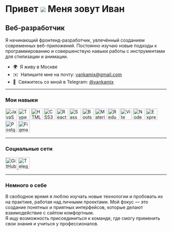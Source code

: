 Привет ![](https://user-images.githubusercontent.com/18350557/176309783-0785949b-9127-417c-8b55-ab5a4333674e.gif) Меня зовут Иван  
============================================================================================================================  

Веб-разработчик  
-------------

Я начинающий фронтенд-разработчик, увлечённый созданием современных веб-приложений. Постоянно изучаю новые подходы к программированию и совершенствую навыки работы с инструментами для стилизации и анимации.  

* 🌍  Я живу в Москве  
* ✉️  Напишите мне на почту: [vankamix@gmail.com](mailto:vankamix@gmail.com)  
* 💬  Свяжитесь со мной в Telegram: [@vankamix](https://t.me/vankamix)  

---

### Мои навыки  

<p align="left">
<a href="https://developer.mozilla.org/ru/docs/Web/JavaScript" target="_blank" rel="noreferrer"><img src="https://raw.githubusercontent.com/danielcranney/readme-generator/main/public/icons/skills/javascript-colored.svg" width="36" height="36" alt="JavaScript" /></a>
<a href="https://www.typescriptlang.org/" target="_blank" rel="noreferrer"><img src="https://raw.githubusercontent.com/danielcranney/readme-generator/main/public/icons/skills/typescript-colored.svg" width="36" height="36" alt="TypeScript" /></a>
<a href="https://developer.mozilla.org/ru/docs/Web/HTML" target="_blank" rel="noreferrer"><img src="https://raw.githubusercontent.com/danielcranney/readme-generator/main/public/icons/skills/html5-colored.svg" width="36" height="36" alt="HTML5" /></a>
<a href="https://developer.mozilla.org/ru/docs/Web/CSS" target="_blank" rel="noreferrer"><img src="https://raw.githubusercontent.com/danielcranney/readme-generator/main/public/icons/skills/css3-colored.svg" width="36" height="36" alt="CSS3" /></a>
<a href="https://reactjs.org/" target="_blank" rel="noreferrer"><img src="https://raw.githubusercontent.com/danielcranney/readme-generator/main/public/icons/skills/react-colored.svg" width="36" height="36" alt="React" /></a>
<a href="https://sass-lang.com/" target="_blank" rel="noreferrer"><img src="https://raw.githubusercontent.com/danielcranney/readme-generator/main/public/icons/skills/sass-colored.svg" width="36" height="36" alt="Sass" /></a>
<a href="https://getbootstrap.com/" target="_blank" rel="noreferrer"><img src="https://raw.githubusercontent.com/danielcranney/readme-generator/main/public/icons/skills/bootstrap-colored.svg" width="36" height="36" alt="Bootstrap" /></a>
<a href="https://mui.com/" target="_blank" rel="noreferrer"><img src="https://raw.githubusercontent.com/danielcranney/readme-generator/main/public/icons/skills/materialui-colored.svg" width="36" height="36" alt="Material UI" /></a>
<a href="https://redux.js.org/" target="_blank" rel="noreferrer"><img src="https://raw.githubusercontent.com/danielcranney/readme-generator/main/public/icons/skills/redux-colored.svg" width="36" height="36" alt="Redux" /></a>
<a href="https://vitejs.dev/" target="_blank" rel="noreferrer"><img src="https://raw.githubusercontent.com/danielcranney/readme-generator/main/public/icons/skills/vite-colored.svg" width="36" height="36" alt="Vite" /></a>
<a href="https://nodejs.org/ru/" target="_blank" rel="noreferrer"><img src="https://raw.githubusercontent.com/danielcranney/readme-generator/main/public/icons/skills/nodejs-colored.svg" width="36" height="36" alt="NodeJS" /></a>
<a href="https://expressjs.com/" target="_blank" rel="noreferrer"><img src="https://raw.githubusercontent.com/danielcranney/readme-generator/main/public/icons/skills/express-colored.svg" width="36" height="36" alt="Express" /></a>
<a href="https://www.postgresql.org/" target="_blank" rel="noreferrer"><img src="https://raw.githubusercontent.com/danielcranney/readme-generator/main/public/icons/skills/postgresql-colored.svg" width="36" height="36" alt="PostgreSQL" /></a>
<a href="https://www.figma.com/" target="_blank" rel="noreferrer"><img src="https://raw.githubusercontent.com/danielcranney/readme-generator/main/public/icons/skills/figma-colored.svg" width="36" height="36" alt="Figma" /></a>
</p>  

---

### Социальные сети  

<p align="left"> 
<a href="https://github.com/vankaxd" target="_blank" rel="noreferrer"> 
<img src="https://raw.githubusercontent.com/danielcranney/readme-generator/main/public/icons/socials/github.svg" width="36" height="36" alt="GitHub" /> 
</a>
<a href="https://t.me/vankamix" target="_blank" rel="noreferrer"> 
<img src="https://upload.wikimedia.org/wikipedia/commons/8/82/Telegram_logo.svg" width="36" height="36" alt="Telegram" /> 
</a> 
</p>   

---

### Немного о себе  

В свободное время я люблю изучать новые технологии и пробовать их на практике, работая над личными проектами. Мой фокус — это создание понятных и приятных интерфейсов, которые делают взаимодействие с сайтом комфортным.  
Я ищу возможность присоединиться к команде, где смогу применить свои знания и учиться у профессионалов.  

